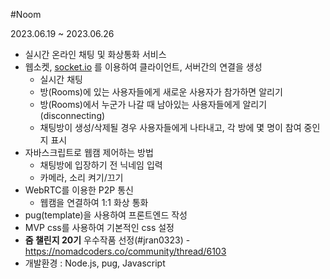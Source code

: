 #Noom

2023.06.19 ~ 2023.06.26

- 실시간 온라인 채팅 및 화상통화 서비스
- 웹소켓, [socket.io](http://socket.io/) 를 이용하여 클라이언트, 서버간의 연결을 생성
    - 실시간 채팅
    - 방(Rooms)에 있는 사용자들에게 새로운 사용자가 참가하면 알리기
    - 방(Rooms)에서 누군가 나갈 때 남아있는 사용자들에게 알리기(disconnecting)
    - 채팅방이 생성/삭제될 경우 사용자들에게 나타내고, 각 방에 몇 명이 참여 중인지 표시
- 자바스크립트로 웹캠 제어하는 방법
    - 채팅방에 입장하기 전 닉네임 입력
    - 카메라, 소리 켜기/끄기
- WebRTC를 이용한 P2P 통신
    - 웹캠을 연결하여 1:1 화상 통화
- pug(template)을 사용하여 프론트엔드 작성
- MVP css를 사용하여 기본적인 css 설정
- ****줌 챌린지 20기**** 우수작품 선정(#jran0323) - https://nomadcoders.co/community/thread/6103
- 개발환경 : Node.js, pug, Javascript
